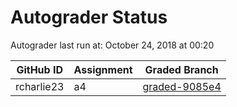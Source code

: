 # Autograder Status
Autograder last run at: October 24, 2018 at 00:20

| GitHub ID | Assignment | Graded Branch |
|-----------|------------|---------------|
| rcharlie23 | a4 | [graded-9085e4](https://github.com/Fall2018COMP401-001/a4-rcharlie23/tree/graded-9085e4) | 

